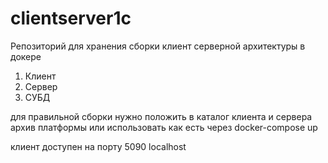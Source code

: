 # clientserver1c
Репозиторий для хранения сборки клиент серверной архитектуры в докере
1. Клиент 
2. Сервер
3. СУБД

для правильной сборки нужно положить в каталог клиента и сервера архив платформы
или использовать как есть через docker-compose up

клиент доступен на порту 5090 localhost
